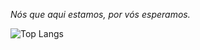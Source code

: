 _Nós que aqui estamos, por vós esperamos._

![Top Langs](https://github-readme-stats.vercel.app/api/top-langs/?username=williamdesousa&layout=compact&theme=transparent&show_icons=true&locale=pt-br&card_width=305)
